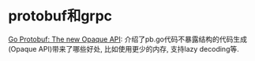# protobuf和grpc

[Go Protobuf: The new Opaque API](https://go.dev/blog/protobuf-opaque): 介绍了pb.go代码不暴露结构的代码生成(Opaque API)带来了哪些好处, 比如使用更少的内存, 支持lazy decoding等.